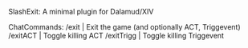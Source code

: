 SlashExit: A minimal plugin for Dalamud/XIV

ChatCommands:
/exit         | Exit the game (and optionally ACT, Triggevent)
/exitACT      | Toggle killing ACT
/exitTrigg    | Toggle killing Triggevent
